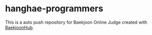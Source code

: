 # hanghae-programmers
This is a auto push repository for Baekjoon Online Judge created with [BaekjoonHub](https://github.com/BaekjoonHub/BaekjoonHub).
